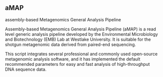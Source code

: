 ## aMAP
assembly-based Metagenomics General Analysis Pipeline

Assembly-based Metagenomics General Analysis Pipeline (aMAP) is a read level generic analysis pipeline developed by the Environmental Microbiology and Biotechnology (EMB) Lab at Westlake University. It is suitable for the shotgun metagenomic data derived from paired-end sequencing.

This script integrates several professional and commonly used open-source metagenomic analysis software, and it has implemented the default recommended parameters for easy and fast analysis of high-throughput DNA sequence data.
